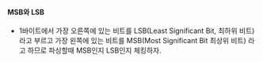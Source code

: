 #### MSB와 LSB

-   1바이트에서 가장 오른쪽에 있는 비트를 LSB(Least Significant Bit, 최하위 비트)라고 부르고 가장 왼쪽에 있는 비트를 MSB(Most Significant Bit 최상위 비트) 라고 하므로 파싱할때 MSB인지 LSB인지 체킹하자.
